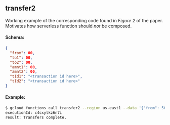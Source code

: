 ## transfer2

Working example of the corresponding code found in _Figure 2_ of the paper. Motivates how serverless function should _not_ be composed.

#### Schema:

```json
{
  "from": 00,
  "to1": 00,
  "to2": 00,
  "amnt1": 00,
  "amnt2": 00,
  "tId1": "<transaction id here>",
  "tId2": "<transaction id here>"
}
```

#### Example:
```bash
$ gcloud functions call transfer2 --region us-east1 --data '{"from": 5644406560391168, "to1": 5639445604728832, "to2": 5629499534213120, "amnt1": 10, "amnt2": 10, "tId1": "11", "tId2":"12"}'
executionId: c4cxylkz6n7i
result: Transfers complete.
```
